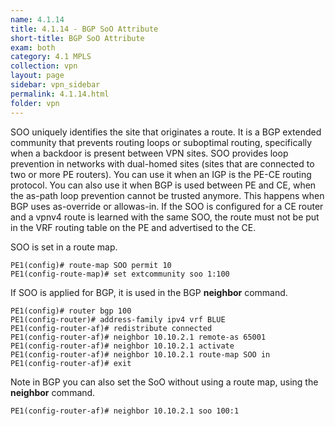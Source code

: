 ```yaml
---
name: 4.1.14
title: 4.1.14 - BGP SoO Attribute
short-title: BGP SoO Attribute
exam: both
category: 4.1 MPLS
collection: vpn
layout: page
sidebar: vpn_sidebar
permalink: 4.1.14.html
folder: vpn
---
```

SOO uniquely identifies the site that originates a route. It is a BGP extended community that prevents routing loops or suboptimal routing, specifically when a backdoor is present between VPN sites. SOO provides loop prevention in networks with dual-homed sites (sites that are connected to two or more PE routers). You can use it when an IGP is the PE-CE routing protocol. You can also use it when BGP is used between PE and CE, when the as-path loop prevention cannot be trusted anymore. This happens when BGP uses as-override or allowas-in. If the SOO is configured for a CE router and a vpnv4 route is learned with the same SOO, the route must not be put in the VRF routing table on the PE and advertised to the CE.

SOO is set in a route map.
```
PE1(config)# route-map SOO permit 10
PE1(config-route-map)# set extcommunity soo 1:100
```
If SOO is applied for BGP, it is used in the BGP **neighbor** command.
```
PE1(config)# router bgp 100
PE1(config-router)# address-family ipv4 vrf BLUE
PE1(config-router-af)# redistribute connected
PE1(config-router-af)# neighbor 10.10.2.1 remote-as 65001
PE1(config-router-af)# neighbor 10.10.2.1 activate
PE1(config-router-af)# neighbor 10.10.2.1 route-map SOO in
PE1(config-router-af)# exit
```
Note in BGP you can also set the SoO without using a route map, using the **neighbor** command.
```
PE1(config-router-af)# neighbor 10.10.2.1 soo 100:1
```
